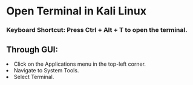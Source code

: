 
<h1>Open Terminal in Kali Linux</h1>
<h3>Keyboard Shortcut: Press Ctrl + Alt + T to open the terminal.<h3></h3>
<h2>Through GUI:</h2>
<li>Click on the Applications menu in the top-left corner.</li>
<li>Navigate to System Tools.</li>
<li>Select Terminal.</li>
